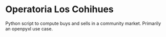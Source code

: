 # Operatoria Los Cohihues

Python script to compute buys and sells in a community market.
Primarily an openpyxl use case.